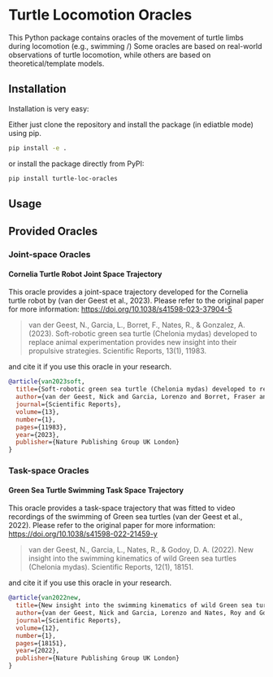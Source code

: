 # Turtle Locomotion Oracles

This Python package contains oracles of the movement of turtle limbs during locomotion (e.g., swimming /)
Some oracles are based on real-world observations of turtle locomotion, while others are based on theoretical/template models.

## Installation

Installation is very easy:

Either just clone the repository and install the package (in ediatble mode) using pip.

```bash
pip install -e .
```

or install the package directly from PyPI:

```bash
pip install turtle-loc-oracles
```

## Usage



## Provided Oracles

### Joint-space Oracles

#### Cornelia Turtle Robot Joint Space Trajectory

This oracle provides a joint-space trajectory developed for the Cornelia turtle robot by (van der Geest et al., 2023).
Please refer to the original paper for more information: https://doi.org/10.1038/s41598-023-37904-5

> van der Geest, N., Garcia, L., Borret, F., Nates, R., & Gonzalez, A. (2023).
Soft-robotic green sea turtle (Chelonia mydas) developed to replace animal experimentation provides new insight
into their propulsive strategies. Scientific Reports, 13(1), 11983.

and cite it if you use this oracle in your research.

```bibtex
@article{van2023soft,
  title={Soft-robotic green sea turtle (Chelonia mydas) developed to replace animal experimentation provides new insight into their propulsive strategies},
  author={van der Geest, Nick and Garcia, Lorenzo and Borret, Fraser and Nates, Roy and Gonzalez, Alberto},
  journal={Scientific Reports},
  volume={13},
  number={1},
  pages={11983},
  year={2023},
  publisher={Nature Publishing Group UK London}
}
```

### Task-space Oracles

#### Green Sea Turtle Swimming Task Space Trajectory

This oracle provides a task-space trajectory that was fitted to video recordings of the swimming of Green sea turtles (van der Geest et al., 2022).
Please refer to the original paper for more information: https://doi.org/10.1038/s41598-022-21459-y

> van der Geest, N., Garcia, L., Nates, R., & Godoy, D. A. (2022).
New insight into the swimming kinematics of wild Green sea turtles (Chelonia mydas).
Scientific Reports, 12(1), 18151.

and cite it if you use this oracle in your research.

```bibtex
@article{van2022new,
  title={New insight into the swimming kinematics of wild Green sea turtles (Chelonia mydas)},
  author={van der Geest, Nick and Garcia, Lorenzo and Nates, Roy and Godoy, Daniel A},
  journal={Scientific Reports},
  volume={12},
  number={1},
  pages={18151},
  year={2022},
  publisher={Nature Publishing Group UK London}
}
```
